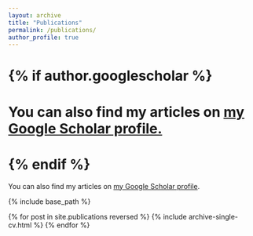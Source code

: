 ```yaml
---
layout: archive
title: "Publications"
permalink: /publications/
author_profile: true
---
```


# {% if author.googlescholar %}
#  You can also find my articles on <u><a href="{{author.googlescholar}}">my Google Scholar profile</a>.</u>
# {% endif %}

You can also find my articles on [my Google Scholar profile]({{author.googlescholar}}).

{% include base_path %}


{% for post in site.publications reversed %}
  {% include archive-single-cv.html %}
{% endfor %}
